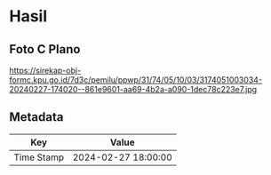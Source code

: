 # Hasil

## Foto C Plano

https://sirekap-obj-formc.kpu.go.id/7d3c/pemilu/ppwp/31/74/05/10/03/3174051003034-20240227-174020--861e9601-aa69-4b2a-a090-1dec78c223e7.jpg


## Metadata

| Key        | Value               |
| ---------- | ------------------- |
| Time Stamp | 2024-02-27 18:00:00 |



